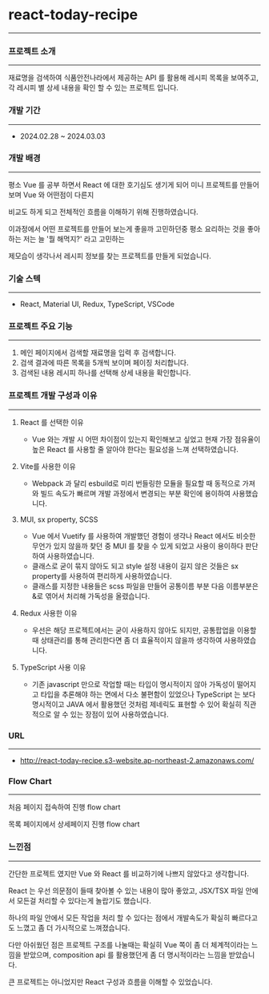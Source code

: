 # react-today-recipe
---

### 프로젝트 소개
---
재료명을 검색하여 식품안전나라에서 제공하는 API 를 활용해 레시피 목록을 보여주고, 각 레시피 별 상세 내용을 확인 할 수 있는 프로젝트 입니다.

### 개발 기간
---
* 2024.02.28 ~ 2024.03.03

### 개발 배경
---
평소 Vue 를 공부 하면서 React 에 대한 호기심도 생기게 되어 미니 프로젝트를 만들어 보며 Vue 와 어떤점이 다른지 

비교도 하게 되고 전체적인 흐름을 이해하기 위해 진행하였습니다.

이과정에서 어떤 프로젝트를 만들어 보는게 좋을까 고민하던중 평소 요리하는 것을 좋아하는 저는 늘 '뭘 해먹지?' 라고 고민하는

제모습이 생각나서 레시피 정보를 찾는 프로젝트를 만들게 되었습니다.


### 기술 스텍
---
- React, Material UI, Redux, TypeScript, VSCode

### 프로젝트 주요 기능
---
1. 메인 페이지에서 검색할 재료명을 입력 후 검색합니다.
2. 검색 결과에 따른 목록을 5개씩 보이며 페이징 처리합니다.
3. 검색된 내용 레시피 하나를 선택해 상세 내용을 확인합니다.

### 프로젝트 개발 구성과 이유
---
1. React 를 선택한 이유
   - Vue 와는 개발 시 어떤 차이점이 있는지 확인해보고 싶었고 현재 가장 점유율이 높은 React 를 사용할 줄 알아야 한다는 필요성을 느껴 선택하였습니다.

2. Vite를 사용한 이유
   - Webpack 과 달리 esbuild로 미리 번들링한 모듈을 필요할 때 동적으로 가져와 빌드 속도가 빠르며 개발 과정에서 변경되는 부분 확인에 용이하여 사용했습니다.

3. MUI, sx property, SCSS
   - Vue 에서 Vuetify 를 사용하여 개발했던 경험이 생각나 React 에서도 비슷한 무언가 있지 않을까 찾던 중 MUI 를 찾을 수 있게 되었고 사용이 용이하다 판단하여 사용하였습니다.
   - 클래스로 굳이 묶지 않아도 되고 style 설정 내용이 길지 않은 것들은 sx property를 사용하여 편리하게 사용하였습니다.
   - 클래스를 지정한 내용들은 scss 파일을 만들어 공통이름 부분 다음 이름부분은 &로 엮어서 처리해 가독성을 올렸습니다.

4. Redux 사용한 이유
   - 우선은 해당 프로젝트에서는 굳이 사용하지 않아도 되지만, 공통팝업을 이용할 때 상태관리를 통해 관리한다면 좀 더 효율적이지 않을까 생각하여 사용하였습니다.

5. TypeScript 사용 이유
   - 기존 javascript 만으로 작업할 때는 타입이 명시적이지 않아 가독성이 떨어지고 타입을 추론해야 하는 면에서 다소 불편함이 있었으나 TypeScript 는 보다 명시적이고 JAVA 에서 활용했던 것처럼 제네릭도 표현할 수 있어 확실히 직관적으로 알 수 있는 장점이 있어 사용하였습니다.
  

### URL
---
- <http://react-today-recipe.s3-website.ap-northeast-2.amazonaws.com/>

### Flow Chart
---
처음 페이지 접속하여 진행 flow chart




목록 페이지에서 상세페이지 진행 flow chart








### 느낀점
---
간단한 프로젝트 였지만 Vue 와 React 를 비교하기에 나쁘지 않았다고 생각합니다.

React 는 우선 의문점이 들때 찾아볼 수 있는 내용이 많아 좋았고, JSX/TSX 파일 안에서 모든걸 처리할 수 있다는게 놀랍기도 했습니다.

하나의 파일 안에서 모든 작업을 처리 할 수 있다는 점에서 개발속도가 확실히 빠르다고도 느꼈고 좀 더 가시적으로 느껴졌습니다.

다만 아쉬웠던 점은 프로젝트 구조를 나눌때는 확실히 Vue 쪽이 좀 더 체계적이라는 느낌을 받았으며, composition api 를 활용했던게 좀 더 명시적이라는 느낌을 받았습니다.

큰 프로젝트는 아니었지만 React 구성과 흐름을 이해할 수 있었습니다.
